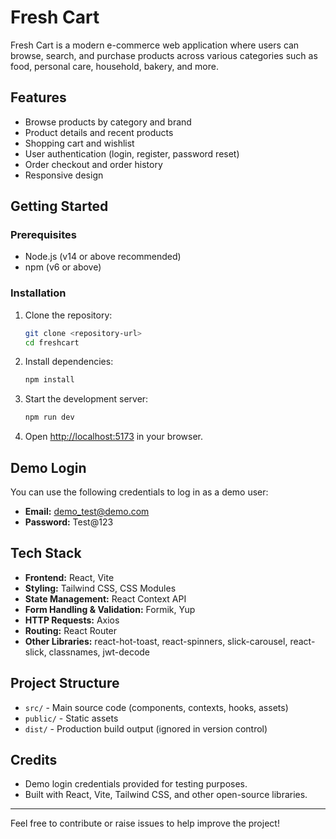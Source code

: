 # Fresh Cart

Fresh Cart is a modern e-commerce web application where users can browse, search, and purchase products across various categories such as food, personal care, household, bakery, and more.

## Features

- Browse products by category and brand
- Product details and recent products
- Shopping cart and wishlist
- User authentication (login, register, password reset)
- Order checkout and order history
- Responsive design

## Getting Started

### Prerequisites

- Node.js (v14 or above recommended)
- npm (v6 or above)

### Installation

1. Clone the repository:
   ```bash
   git clone <repository-url>
   cd freshcart
   ```
2. Install dependencies:
   ```bash
   npm install
   ```
3. Start the development server:
   ```bash
   npm run dev
   ```
4. Open [http://localhost:5173](http://localhost:5173) in your browser.

## Demo Login

You can use the following credentials to log in as a demo user:

- **Email:** demo_test@demo.com
- **Password:** Test@123

## Tech Stack

- **Frontend:** React, Vite
- **Styling:** Tailwind CSS, CSS Modules
- **State Management:** React Context API
- **Form Handling & Validation:** Formik, Yup
- **HTTP Requests:** Axios
- **Routing:** React Router
- **Other Libraries:** react-hot-toast, react-spinners, slick-carousel, react-slick, classnames, jwt-decode

## Project Structure

- `src/` - Main source code (components, contexts, hooks, assets)
- `public/` - Static assets
- `dist/` - Production build output (ignored in version control)

## Credits

- Demo login credentials provided for testing purposes.
- Built with React, Vite, Tailwind CSS, and other open-source libraries.

---

Feel free to contribute or raise issues to help improve the project!
